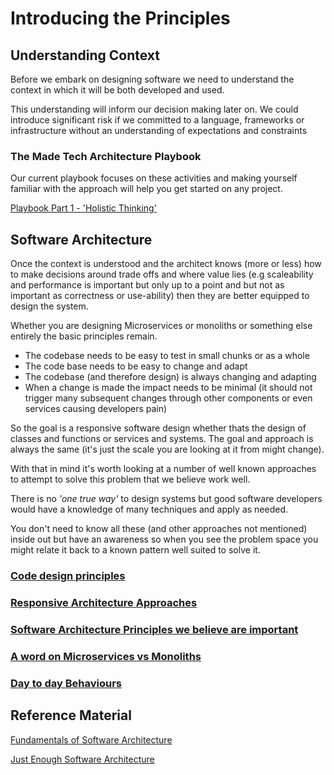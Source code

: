 
# Introducing the Principles

## Understanding Context

Before we embark on designing software we need to understand the context in which it will be both developed and used. 

This understanding will inform our decision making later on. We could introduce significant risk if we committed to a language, frameworks or infrastructure without an understanding of expectations and constraints 

### The Made Tech Architecture Playbook

Our current playbook focuses on these activities and making yourself familiar with the approach will help you get started on any project.

 [Playbook Part 1 - 'Holistic Thinking'](https://docs.google.com/presentation/d/1RwBxzT37oZNXWZzJBgZ9e-IzXfYOlf7FnGIPdjEZV-Q/edit?usp=sharing)

## Software Architecture

Once the context is understood and the architect knows (more or less) how to make decisions around trade offs and where value lies (e.g scaleability and performance is important but only up to a point and but not as important as correctness or use-ability) then they are better equipped to design the system.

Whether you are designing Microservices or monoliths or something else entirely the basic principles remain.

 - The codebase needs to be easy to test in small chunks or as a whole
 - The code base needs to be easy to change and adapt
 - The codebase (and therefore design) is always changing and adapting
 - When a change is made the impact needs to be minimal (it should not trigger many subsequent changes through other components or even services causing developers pain)

So the goal is a responsive software design whether thats the design of classes and functions or services and systems. The goal and approach is always the same (it's just the scale you are looking at it from might change).

With that in mind it's worth looking at a number of well known approaches to attempt to solve this problem that we believe work well.

There is no *'one true way'* to design systems but good software developers would have a knowledge of many techniques and apply as needed.

You don't need to know all these (and other approaches not mentioned) inside out but have an awareness so when you see the problem space you might relate it back to a known pattern well suited to solve it.

### [Code design principles](code_design_principles.md)

### [Responsive Architecture Approaches](responsive_architecture_approaches.md)

### [Software Architecture Principles we believe are important](../principles.md)

### [A word on Microservices vs Monoliths](monoliths_vs_microservices.md)

### [Day to day Behaviours](continuous_behaviours.md)

## Reference Material

[Fundamentals of Software Architecture](https://www.google.com/url?q=https://app.learnerbly.com/resources/7eee7452-4cee-4b0b-a748-204ecf047307/&sa=D&sntz=1&usg=AOvVaw3n-_LHSEGjtdqftBL5X--v) 

[Just Enough Software Architecture](https://app.learnerbly.com/resources/058590f7-3f71-49a4-9fc7-8c499a60d925/?queryID=530b40ae0c648257d6f54e64cda05cc7&index=production_resources/)
